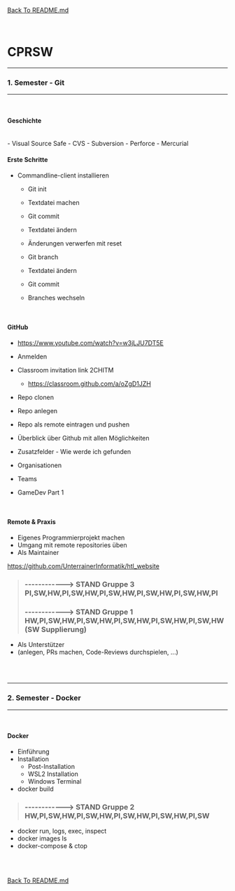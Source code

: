 [Back To README.md][back]

<br>

# CPRSW


----

###		1. Semester - Git

----

<br>

#### Geschichte
<br>
- Visual Source Safe
  - CVS
  - Subversion
  - Perforce
  - Mercurial

<br>

#### Erste Schritte

- Commandline-client installieren
  - Git init
  - Textdatei machen
  - Git commit
  - Textdatei ändern
  - Änderungen verwerfen mit reset
      			
  
  - Git branch
  - Textdatei ändern
  - Git commit
  - Branches wechseln

<br>

#### GitHub
- https://www.youtube.com/watch?v=w3jLJU7DT5E
- Anmelden
- Classroom invitation link 2CHITM
  - https://classroom.github.com/a/oZgD1JZH
- Repo clonen
- Repo anlegen
- Repo als remote eintragen und pushen
  
- Überblick über Github mit allen Möglichkeiten 
- Zusatzfelder - Wie werde ich gefunden
- Organisationen
- Teams

- GameDev Part 1

<br>

#### Remote & Praxis

- Eigenes Programmierprojekt machen
- Umgang mit remote repositories üben
- Als Maintainer

https://github.com/UnterrainerInformatik/htl_website

> ### **------------> STAND Gruppe 3 PI,SW,HW,PI,SW,HW,PI,SW,HW,PI,SW,HW,PI,SW,HW,PI**
> ### **------------> STAND Gruppe 1 HW,PI,SW,HW,PI,SW,HW,PI,SW,HW,PI,SW,HW,PI,SW,HW (SW Supplierung)**


- Als Unterstützer
- (anlegen, PRs machen, Code-Reviews durchspielen, ...)

<br>

<br>

----

### 2. Semester - Docker

-----

<br>

#### Docker

- Einführung
- Installation
  - Post-Installation
  - WSL2 Installation
  - Windows Terminal
- docker build

> ### **------------> STAND Gruppe 2 HW,PI,SW,HW,PI,SW,HW,PI,SW,HW,PI,SW,HW,PI,SW**

- docker run, logs, exec, inspect
- docker images ls
- docker-compose & ctop

<br>

<br>

[Back To README.md][back]

[back]: https://github.com/UnterrainerInformatik/htl

